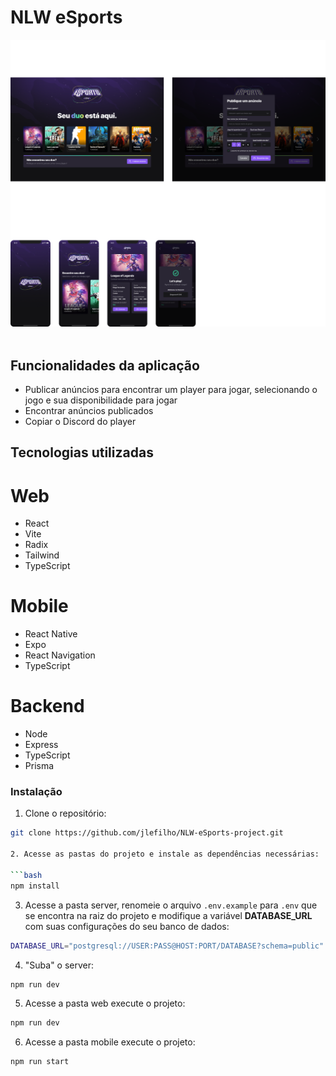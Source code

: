 # NLW eSports

<img src="./example.png" /> <br/> <br/>

## Funcionalidades da aplicação
- Publicar anúncios para encontrar um player para jogar, selecionando o jogo e sua disponibilidade para jogar
- Encontrar anúncios publicados
- Copiar o Discord do player

## Tecnologias utilizadas
# Web
- React
- Vite
- Radix
- Tailwind
- TypeScript

# Mobile
- React Native
- Expo
- React Navigation
- TypeScript

# Backend
- Node
- Express
- TypeScript
- Prisma

### Instalação
1. Clone o repositório:

```bash
git clone https://github.com/jlefilho/NLW-eSports-project.git

2. Acesse as pastas do projeto e instale as dependências necessárias:

```bash
npm install
```
3. Acesse a pasta server, renomeie o arquivo `.env.example` para `.env` que se encontra na raiz do projeto e modifique a variável **DATABASE_URL** com suas configurações do seu banco de dados:
```bash
DATABASE_URL="postgresql://USER:PASS@HOST:PORT/DATABASE?schema=public"
```

4. "Suba" o server:

```bash
npm run dev
```

5. Acesse a pasta web execute o projeto:

```bash
npm run dev
```

6. Acesse a pasta mobile execute o projeto:

```bash
npm run start
```


